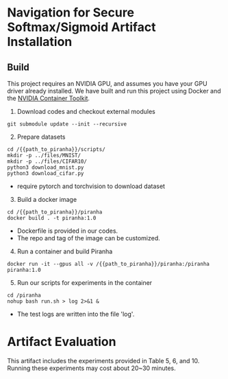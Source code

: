 
# Navigation for Secure Softmax/Sigmoid Artifact Installation

## Build

This project requires an NVIDIA GPU, and assumes you have your GPU driver already installed. 
We have built and run this project using Docker and the [NVIDIA Container Toolkit](https://docs.nvidia.com/datacenter/cloud-native/container-toolkit/latest/install-guide.html).

1. Download codes and checkout external modules
```shell
git submodule update --init --recursive
```
2. Prepare datasets
```shell
cd /{{path_to_piranha}}/scripts/
mkdir -p ../files/MNIST/
mkdir -p ../files/CIFAR10/
python3 download_mnist.py
python3 download_cifar.py
```
* require pytorch and torchvision to download dataset

3. Build a docker image

```shell
cd /{{path_to_piranha}}/piranha
docker build . -t piranha:1.0
```
* Dockerfile is provided in our codes.
* The repo and tag of the image can be customized.

4. Run a container and build Piranha

```shell
docker run -it --gpus all -v /{{path_to_piranha}}/piranha:/piranha piranha:1.0 
```

5. Run our scripts for experiments in the container

```shell
cd /piranha
nohup bash run.sh > log 2>&1 &
```
* The test logs are written into the file 'log'.


# Artifact Evaluation

This artifact includes the experiments provided in Table 5, 6, and 10. Running these experiments may cost about 20~30 minutes.
